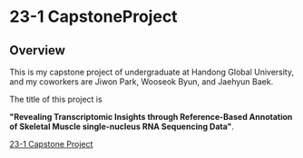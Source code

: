 # 23-1 CapstoneProject
## Overview
This is my capstone project of undergraduate at Handong Global University, and my coworkers are Jiwon Park, Wooseok Byun, and Jaehyun Baek.

The title of this project is 

**"Revealing Transcriptomic Insights through Reference-Based Annotation of Skeletal Muscle single-nucleus RNA Sequencing Data"**.

[23-1 Capstone Project](https://leejinu.github.io/slide-site.github.io/PPT/Capstone_PPT.pdf)



